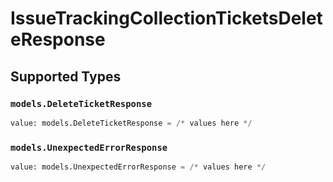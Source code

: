 # IssueTrackingCollectionTicketsDeleteResponse


## Supported Types

### `models.DeleteTicketResponse`

```python
value: models.DeleteTicketResponse = /* values here */
```

### `models.UnexpectedErrorResponse`

```python
value: models.UnexpectedErrorResponse = /* values here */
```

